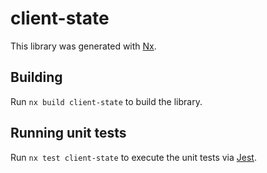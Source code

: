 # client-state

This library was generated with [Nx](https://nx.dev).

## Building

Run `nx build client-state` to build the library.

## Running unit tests

Run `nx test client-state` to execute the unit tests via [Jest](https://jestjs.io).

